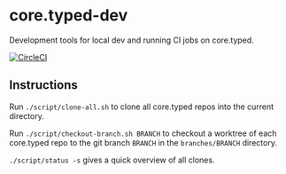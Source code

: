 # core.typed-dev

Development tools for local dev and running CI jobs on core.typed.

[![CircleCI](https://circleci.com/gh/typedclojure/core.typed-dev.svg?style=svg)](https://circleci.com/gh/typedclojure/core.typed-dev)

## Instructions

Run `./script/clone-all.sh` to clone all core.typed repos into
the current directory.

Run `./script/checkout-branch.sh BRANCH` to checkout a worktree of each
core.typed repo to the git branch `BRANCH` in the `branches/BRANCH` directory.

`./script/status -s` gives a quick overview of all clones.
